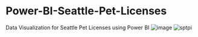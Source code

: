 # Power-BI-Seattle-Pet-Licenses
Data Visualization for Seattle Pet Licenses using Power BI
![image](https://github.com/SaneelTare/Power-BI-Seattle-Pet-Licenses/assets/90349506/202a1725-d17a-40a8-bd6e-7dbcd8196fc0)
![sptpi](https://user-images.githubusercontent.com/90349506/229303814-3f7659b4-82da-4514-9f17-5a307f68ef22.png)
